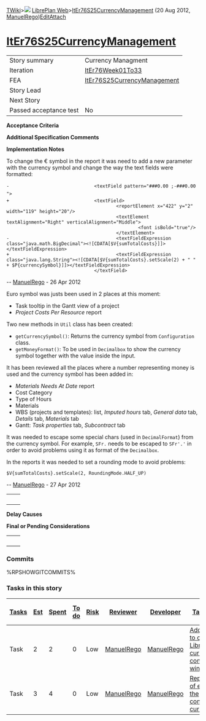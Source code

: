 [TWiki](Main_WebHome)&gt;![](/twiki/pub/TWiki/TWikiDocGraphics/web-bg-small.gif) [LibrePlan Web](LibrePlan_WebHome)&gt;[ItEr76S25CurrencyManagement](LibrePlan_ItEr76S25CurrencyManagement "Topic revision: 4 (20 Aug 2012 - 09:50:19)") (20 Aug 2012, [ManuelRego](Main_ManuelRego))[Edit](LibrePlan_ItEr76S25CurrencyManagement?t=1520343698 "Edit this topic text")[Attach](/twiki/bin/attach/LibrePlan/ItEr76S25CurrencyManagement "Attach an image or document to this topic")  

 [ItEr76S25CurrencyManagement](LibrePlan_ItEr76S25CurrencyManagement)
=====================================================================

|                        |                                                                      |
|------------------------|----------------------------------------------------------------------|
| Story summary          | Currency Managment                                                   |
| Iteration              | [ItEr76Week01To33](LibrePlan_ItEr76Week01To33)                       |
| FEA                    | [ItEr76S25CurrencyManagement](LibrePlan_ItEr76S25CurrencyManagement) |
| Story Lead             |                                                                      |
| Next Story             |                                                                      |
| Passed acceptance test | No                                                                   |

**Acceptance Criteria**

**Additional Specification Comments**

**Implementation Notes**

To change the € symbol in the report it was need to add a new parameter with the currency symbol and change the way the text fields were formatted:

    -                               <textField pattern="###0.00 ;-###0.00 ">
    +                               <textField>
                                            <reportElement x="422" y="2" width="119" height="20"/>
                                            <textElement textAlignment="Right" verticalAlignment="Middle">
                                                    <font isBold="true"/>
                                            </textElement>
    -                                       <textFieldExpression class="java.math.BigDecimal"><![CDATA[$V{sumTotalCosts}]]></textFieldExpression>
    +                                       <textFieldExpression class="java.lang.String"><![CDATA[$V{sumTotalCosts}.setScale(2) + " " + $P{currencySymbol}]]></textFieldExpression>
                                    </textField>

-- [ManuelRego](Main_ManuelRego) - 26 Apr 2012

Euro symbol was justs been used in 2 places at this moment:

-   Task tooltip in the Gantt view of a project
-   *Project Costs Per Resource* report

Two new methods in `Util` class has been created:

-   `getCurrencySymbol()`: Returns the currency symbol from `Configuration` class.
-   `getMoneyFormat()`: To be used in `Decimalbox` to show the currency symbol together with the value inside the input.

It has been reviewed all the places where a number representing money is used and the currency symbol has been added in:

-   *Materials Needs At Date* report
-   Cost Category
-   Type of Hours
-   Materials
-   WBS (projects and templates): list, *Imputed hours* tab, *General data* tab, *Details* tab, *Materials* tab
-   Gantt: *Task properties* tab, *Subcontract* tab

It was needed to escape some special chars (used in `DecimalFormat`) from the currency symbol. For example, `SFr.` needs to be escaped to `SFr'.'` in order to avoid problems using it as format of the `Decimalbox`.

In the reports it was needed to set a rounding mode to avoid problems:

    $V{sumTotalCosts}.setScale(2, RoundingMode.HALF_UP)

-- [ManuelRego](Main_ManuelRego) - 27 Apr 2012

|     |     |
|-----|-----|
|     |     |

**Delay Causes**

**Final or Pending Considerations**

|     |     |
|-----|-----|
|     |     |

###  Commits

%RPSHOWGITCOMMITS%

###  Tasks in this story

| [Tasks](LibrePlan_ItEr76S25CurrencyManagement?sortcol=0;table=2;up=0#sorted_table "Sort by this column") | [Est](LibrePlan_ItEr76S25CurrencyManagement?sortcol=1;table=2;up=0#sorted_table "Sort by this column") | [Spent](LibrePlan_ItEr76S25CurrencyManagement?sortcol=2;table=2;up=0#sorted_table "Sort by this column") | [To do](LibrePlan_ItEr76S25CurrencyManagement?sortcol=3;table=2;up=0#sorted_table "Sort by this column") | [Risk](LibrePlan_ItEr76S25CurrencyManagement?sortcol=4;table=2;up=0#sorted_table "Sort by this column") | [Reviewer](LibrePlan_ItEr76S25CurrencyManagement?sortcol=5;table=2;up=0#sorted_table "Sort by this column") | [Developer](LibrePlan_ItEr76S25CurrencyManagement?sortcol=6;table=2;up=0#sorted_table "Sort by this column") | [Task Name](LibrePlan_ItEr76S25CurrencyManagement?sortcol=7;table=2;up=0#sorted_table "Sort by this column")  | [Start Date](LibrePlan_ItEr76S25CurrencyManagement?sortcol=8;table=2;up=0#sorted_table "Sort by this column") | [Est End Date](LibrePlan_ItEr76S25CurrencyManagement?sortcol=9;table=2;up=0#sorted_table "Sort by this column") | [End Date](LibrePlan_ItEr76S25CurrencyManagement?sortcol=10;table=2;up=0#sorted_table "Sort by this column") |
|----------------------------------------------------------------------------------------------------------|--------------------------------------------------------------------------------------------------------|----------------------------------------------------------------------------------------------------------|----------------------------------------------------------------------------------------------------------|---------------------------------------------------------------------------------------------------------|-------------------------------------------------------------------------------------------------------------|--------------------------------------------------------------------------------------------------------------|---------------------------------------------------------------------------------------------------------------|---------------------------------------------------------------------------------------------------------------|-----------------------------------------------------------------------------------------------------------------|--------------------------------------------------------------------------------------------------------------|
| Task                                                                                                     | 2                                                                                                      | 2                                                                                                        | 0                                                                                                        | Low                                                                                                     | [ManuelRego](Main_ManuelRego)                                                                               | [ManuelRego](Main_ManuelRego)                                                                                | [Add option to choose LibrePlan currency in configuration window](LibrePlan_AnA09S19CurrencyManagement#TasK1) |                                                                                                               |                                                                                                                 |                                                                                                              |
| Task                                                                                                     | 3                                                                                                      | 4                                                                                                        | 0                                                                                                        | Low                                                                                                     | [ManuelRego](Main_ManuelRego)                                                                               | [ManuelRego](Main_ManuelRego)                                                                                | [Replace use of euro for the configured currency](LibrePlan_AnA09S19CurrencyManagement#TasK2)                 |                                                                                                               |                                                                                                                 |                                                                                                              |
